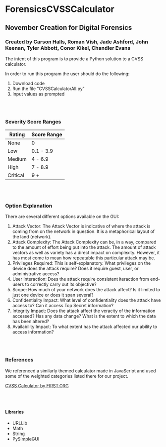 # ForensicsCVSSCalculator

## November Creation for Digital Forensics

### Created by Carson Halls, Roman Vish, Jade Ashford, John Keenan, Tyler Abbott, Conor Kikel, Chandler Evans

The intent of this program is to provide a Python solution to a CVSS calculator.

In order to run this program the user should do the following:

1. Download code
2. Run the file "CVSSCalculatorAll.py"
3. Input values as prompted

<br />
<br />

### Severity Score Ranges

| Rating | Score Range |
| ----------- | ----------- |
| None | 0 |
| Low | 0.1 - 3.9 |
| Medium | 4 - 6.9 |
| High | 7 - 8.9 |
| Critical | 9 + |

<br />
<br />

### Option Explanation

There are several different options available on the GUI:

1. Attack Vector: The Attack Vector is indicative of where the attack is coming from on the network in question. It is a metaphorical layout of the land (network).
2. Attack Complexity: The Attack Complexity can be, in a way, compared to the amount of effort being put into the attack. The amount of attack vectors as well as variety has a direct impact on complexity. However, it has most come to mean how repeatable this particular attack may be.
3. Privileges Required: This is self-explanatory. What privileges on the device does the attack require? Does it require guest, user, or administrative access?
4. User Interaction: Does the attack require consistent iteraction from end-users to correctly carry out its objective?
5. Scope: How much of your network does the attack affect? Is it limited to just one device or does it span several?
6. Confidentiality Impact: What level of confidentiality does the attack have access to? Can it access Top Secret information?
7. Integrity Impact: Does the attack affect the veracity of the information accessed? Has any data change? What is the extent to which the data has been altered?
8. Availability Impact: To what extent has the attack affected our ability to access information?

<br />
<br />

### References

We referenced a similarly themed calculator made in JavaScript and used some of the weighted categories listed there for our project.

[CVSS Calculator by FIRST.ORG](https://github.com/cvssjs/cvssjs.github.io/tree/master/3.0)

<br />
<br />

#### Libraries

- URLLib
- Math
- String
- PySimpleGUI
